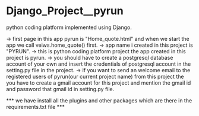 # Django_Project__pyrun
python coding platform implemented using Django. 

-> first page in this app pyrun is "Home_quote.html" and when we start the app we call veiws.home_quote() first. 
-> app name i created in this project is "PYRUN".
-> this is python coding platform project the app created in this project is pyrun.
-> you should have to create a postgresql database account of your own and insert the credentials of postgresql account in the setting.py file in the project.
-> if you want to send an welcome email to the registered users of pyrun(our current project name) from this project the you have to create a gmail account
   for this project and mention the gmail id and password that gmail id in setting.py file.


*** we have install all the plugins and other packages which are there in the requirements.txt file *** 
